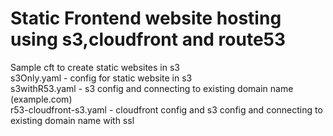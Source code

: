# Static Frontend website hosting using s3,cloudfront and route53  
Sample cft to create static websites in s3<br />
s3Only.yaml -  config for static website in s3<br />
s3withR53.yaml - s3 config and connecting to existing domain name (example.com)<br />
r53-cloudfront-s3.yaml - cloudfront config and s3 config and connecting to existing domain name with ssl
